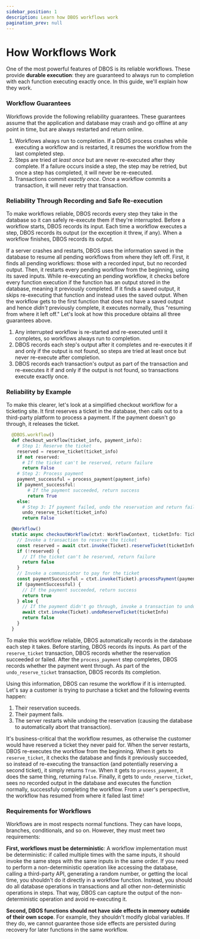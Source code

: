 ```yaml
---
sidebar_position: 1
description: Learn how DBOS workflows work
pagination_prev: null
---
```


# How Workflows Work

One of the most powerful features of DBOS is its reliable workflows.
These provide **durable execution**: they are guaranteed to always run to completion with each function executing exactly once.
In this guide, we'll explain how they work.

### Workflow Guarantees

Workflows provide the following reliability guarantees.
These guarantees assume that the application and database may crash and go offline at any point in time, but are always restarted and return online.

1.  Workflows always run to completion.  If a DBOS process crashes while executing a workflow and is restarted, it resumes the workflow from the last completed step.
2.  Steps are tried _at least once_ but are never re-executed after they complete.  If a failure occurs inside a step, the step may be retried, but once a step has completed, it will never be re-executed.
3.  Transactions commit _exactly once_.  Once a workflow commits a transaction, it will never retry that transaction.

### Reliability Through Recording and Safe Re-execution

To make workflows reliable, DBOS records every step they take in the database so it can safely re-execute them if they're interrupted.
Before a workflow starts, DBOS records its input.
Each time a workflow executes a step, DBOS records its output (or the exception it threw, if any).
When a workflow finishes, DBOS records its output.

If a server crashes and restarts, DBOS uses the information saved in the database to resume all pending workflows from where they left off.
First, it finds all pending workflows: those with a recorded input, but no recorded output.
Then, it restarts every pending workflow from the beginning, using its saved inputs.
While re-executing an pending workflow, it checks before every function execution if the function has an output stored in the database, meaning it previously completed.
If it finds a saved output, it skips re-executing that function and instead uses the saved output.
When the workflow gets to the first function that does not have a saved output and hence _didn't_ previously complete, it executes normally, thus "resuming from where it left off."
Let's look at how this procedure obtains all three guarantees above.

1.  Any interrupted workflow is re-started and re-executed until it completes, so workflows always run to completion.
2.  DBOS records each step's output after it completes and re-executes it if and only if the output is not found, so steps are tried at least once but never re-execute after completion.
3.  DBOS records each transaction's output as part of the transaction and re-executes it if and only if the output is not found, so transactions execute exactly once.

### Reliability by Example

To make this clearer, let's look at a simplified checkout workflow for a ticketing site.
It first reserves a ticket in the database, then calls out to a third-party platform to process a payment.
If the payment doesn't go through, it releases the ticket.

<Tabs groupId="language">

<TabItem value="python" label="Python">

```python
  @DBOS.workflow()
  def checkout_workflow(ticket_info, payment_info):
    # Step 1: Reserve the ticket
    reserved = reserve_ticket(ticket_info)
    if not reserved:
      # If the ticket can't be reserved, return failure
      return False
    # Step 2: Process payment
    payment_successful = process_payment(payment_info)
    if payment_successful:
        # If the payment succeeded, return success
        return True
    else:
      # Step 3: If payment failed, undo the reservation and return failure
      undo_reserve_ticket(ticket_info)
      return False
```

</TabItem>

<TabItem value="ts" label="TypeScript">

```javascript
  @Workflow()
  static async checkoutWorkflow(ctxt: WorkflowContext, ticketInfo: TicketInfo, paymentInfo: PaymentInfo) {
    // Invoke a transaction to reserve the ticket
    const reserved = await ctxt.invoke(Ticket).reserveTicket(ticketInfo)
    if (!reserved) {
      // If the ticket can't be reserved, return failure
      return false
    }
    // Invoke a communicator to pay for the ticket
    const paymentSuccessful = ctxt.invoke(Ticket).processPayment(paymentInfo)
    if (paymentSuccessful) {
      // If the payment succeeded, return success
      return true
    } else {
      // If the payment didn't go through, invoke a transaction to undo the reservation and return failure
      await ctxt.invoke(Ticket).undoReserveTicket(ticketInfo)
      return false
    }
  }
```

</TabItem>
</Tabs>

To make this workflow reliable, DBOS automatically records in the database each step it takes.
Before starting, DBOS records its inputs.
As part of the `reserve_ticket` transaction, DBOS records whether the reservation succeeded or failed.
After the `process_payment` step completes, DBOS records whether the payment went through.
As part of the `undo_reserve_ticket` transaction, DBOS records its completion.

Using this information, DBOS can resume the workflow if it is interrupted.
Let's say a customer is trying to purchase a ticket and the following events happen:

1. Their reservation suceeds.
2. Their payment fails.
3. The server restarts while undoing the reservation (causing the database to automatically abort that transaction).

It's business-critical that the workflow resumes, as otherwise the customer would have reserved a ticket they never paid for.
When the server restarts, DBOS re-executes the workflow from the beginning.
When it gets to `reserve_ticket`, it checks the database and finds it previously succeeded, so instead of re-executing the transaction (and potentially reserving a second ticket), it simply returns `True`. 
When it gets to `process_payment`, it does the same thing, returning `False`.
Finally, it gets to `undo_reserve_ticket`, sees no recorded output in the database and executes the function normally, successfuly completing the workflow.
From a user's perspective, the workflow has resumed from where it failed last time!

### Requirements for Workflows

Workflows are in most respects normal functions.
They can have loops, branches, conditionals, and so on.
However, they must meet two requirements:

**First, workflows must be deterministic**:
A workflow implementation must be deterministic: if called multiple times with the same inputs, it should invoke the same steps with the same inputs in the same order.
If you need to perform a non-deterministic operation like accessing the database, calling a third-party API, generating a random number, or getting the local time, you shouldn't do it directly in a workflow function.
Instead, you should do all database operations in transactions and all other non-deterministic operations in steps.
That way, DBOS can capture the output of the non-deterministic operation and avoid re-executing it.

**Second, DBOS functions should not have side effects in memory outside of their own scope**.
For example, they shouldn't modify global variables.
If they do, we cannot guarantee those side effects are persisted during recovery for later functions in the same workflow.

